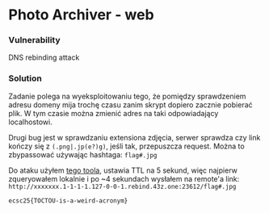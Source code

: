# Photo Archiver - web

### Vulnerability

DNS rebinding attack

### Solution

Zadanie polega na wyeksploitowaniu tego, że pomiędzy sprawdzeniem adresu domeny mija trochę czasu zanim skrypt dopiero zacznie pobierać plik.
W tym czasie można zmienić adres na taki odpowiadający localhostowi.

Drugi bug jest w sprawdzaniu extensiona zdjęcia, serwer sprawdza czy link kończy się z `(.png|.jp(e?)g)`, jeśli tak, przepuszcza request.
Można to zbypassować używając hashtaga: `flag#.jpg`

Do ataku użyłem [tego toola](http://dnsrebindtool.43z.one/), ustawia TTL na 5 sekund, więc najpierw zqueryowałem lokalnie i po ~4 sekundach wysłałem na remote'a link:
`http://xxxxxxx.1-1-1-1.127-0-0-1.rebind.43z.one:23612/flag#.jpg`

`ecsc25{TOCTOU-is-a-weird-acronym}`
